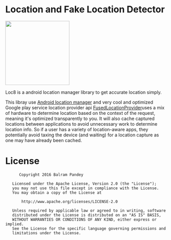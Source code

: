 # Location and Fake Location Detector 

<img align="center" src='https://github.com/balrampandey19/FakeLocationDetctor/blob/master/Screen/loc8.png' width='200' height='200'/>

Loc8 is a android location manager library to get accurate location simply.

This libray use [Android location manager](https://developer.android.com/reference/android/location/LocationManager.html) and very cool and optimized Google play service location provider api [FusedLocationProvider](https://developers.google.com/android/reference/com/google/android/gms/location/FusedLocationProviderApi)uses a mix of hardware to determine location based on the context of the request, meaning it's optimized transparently to you. It will also cache captured locations between applications to avoid unnecessary work to determine location info. So if a user has a variety of location-aware apps, they potentially avoid taxing the device (and waiting) for a location capture as one may have already been cached.



# License

```
      Copyright 2016 Balram Pandey

   Licensed under the Apache License, Version 2.0 (the "License");
   you may not use this file except in compliance with the License.
   You may obtain a copy of the License at

       http://www.apache.org/licenses/LICENSE-2.0

   Unless required by applicable law or agreed to in writing, software
   distributed under the License is distributed on an "AS IS" BASIS,
   WITHOUT WARRANTIES OR CONDITIONS OF ANY KIND, either express or implied.
   See the License for the specific language governing permissions and
   limitations under the License.

```




